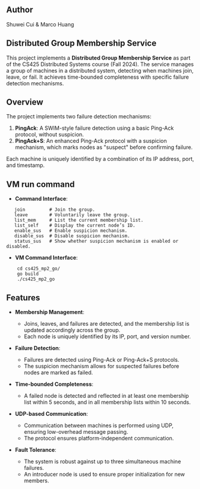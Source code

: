 ## Author
Shuwei Cui & Marco Huang 

## Distributed Group Membership Service

This project implements a **Distributed Group Membership Service** as part of the CS425 Distributed Systems course (Fall 2024). The service manages a group of machines in a distributed system, detecting when machines join, leave, or fail. It achieves time-bounded completeness with specific failure detection mechanisms.

## Overview

The project implements two failure detection mechanisms:

1. **PingAck**: A SWIM-style failure detection using a basic Ping-Ack protocol, without suspicion.
2. **PingAck+S**: An enhanced Ping-Ack protocol with a suspicion mechanism, which marks nodes as "suspect" before confirming failure.

Each machine is uniquely identified by a combination of its IP address, port, and timestamp.

## VM run command

- **Command Interface**:
```
   join         # Join the group.
   leave        # Voluntarily leave the group.
   list_mem     # List the current membership list.
   list_self    # Display the current node’s ID.
   enable_sus   # Enable suspicion mechanism.
   disable_sus  # Disable suspicion mechanism.
   status_sus   # Show whether suspicion mechanism is enabled or disabled.
```

- **VM Command Interface**:
```
    cd cs425_mp2_go/
    go build
    ./cs425_mp2_go
```

## Features

- **Membership Management**: 
   - Joins, leaves, and failures are detected, and the membership list is updated accordingly across the group.
   - Each node is uniquely identified by its IP, port, and version number.

- **Failure Detection**:
   - Failures are detected using Ping-Ack or Ping-Ack+S protocols.
   - The suspicion mechanism allows for suspected failures before nodes are marked as failed.

- **Time-bounded Completeness**:
   - A failed node is detected and reflected in at least one membership list within 5 seconds, and in all membership lists within 10 seconds.

- **UDP-based Communication**:
   - Communication between machines is performed using UDP, ensuring low-overhead message passing.
   - The protocol ensures platform-independent communication.

- **Fault Tolerance**:
   - The system is robust against up to three simultaneous machine failures.
   - An introducer node is used to ensure proper initialization for new members.


